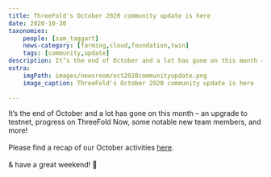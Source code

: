 ```yaml
---
title: ThreeFold's October 2020 community update is here 
date: 2020-10-30
taxonomies:
    people: [sam_taggart]
    news-category: [farming,cloud,foundation,twin]
    tags: [community,update]
description: It’s the end of October and a lot has gone on this month – an upgrade to testnet, progress on ThreeFold Now, some notable new team members, and more! Find the link to the full update within!
extra:
    imgPath: images/newsroom/oct2020communityupdate.png
    image_caption: ThreeFold's October 2020 community update is here
    
---
```


It’s the end of October and a lot has gone on this month – an upgrade to testnet, progress on ThreeFold Now, some notable new team members, and more!
<br/>
<br/>
Please find a recap of our October activities [here](https://library.threefold.me/info/tfgrid/#/threefold_update_oct2020).
<br/>
<br/>
& have a great weekend! 🎃

